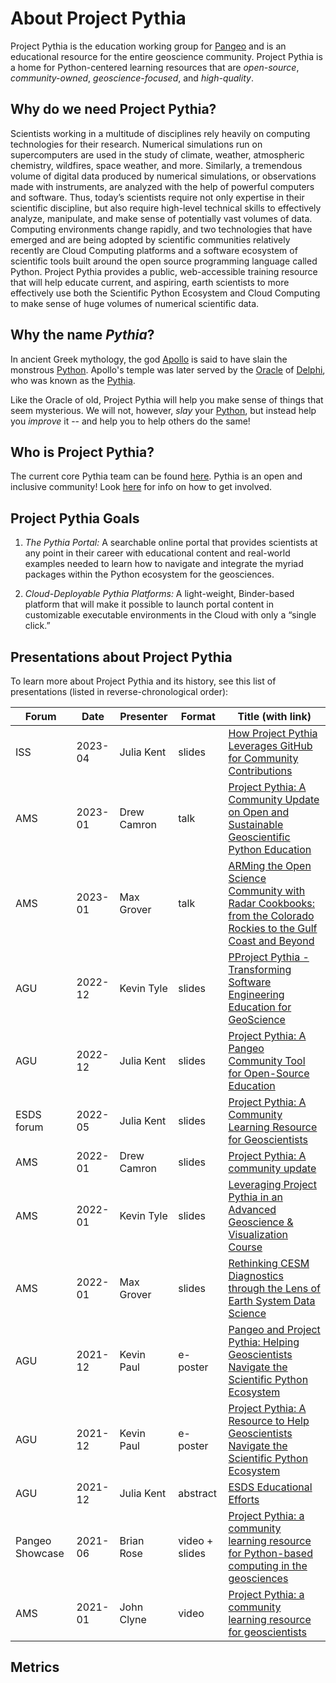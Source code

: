 # About Project Pythia

Project Pythia is the education working group for [Pangeo](https://pangeo.io)
and is an educational resource for the entire geoscience community.
Project Pythia is a home for Python-centered learning resources that are _open-source_,
_community-owned_, _geoscience-focused_, and _high-quality_.

## Why do we need Project Pythia?

Scientists working in a multitude of disciplines rely heavily on
computing technologies for their research. Numerical simulations
run on supercomputers are used in the study of climate, weather,
atmospheric chemistry, wildfires, space weather, and more. Similarly,
a tremendous volume of digital data produced by numerical simulations,
or observations made with instruments, are analyzed with the help
of powerful computers and software. Thus, today’s scientists require
not only expertise in their scientific discipline, but also require
high-level technical skills to effectively analyze, manipulate, and
make sense of potentially vast volumes of data. Computing environments
change rapidly, and two technologies that have emerged and are being
adopted by scientific communities relatively recently are Cloud
Computing platforms and a software ecosystem of scientific tools
built around the open source programming language called Python.
Project Pythia provides a public, web-accessible training
resource that will help educate current, and aspiring, earth
scientists to more effectively use both the Scientific Python
Ecosystem and Cloud Computing to make sense of huge volumes of
numerical scientific data.

## Why the name _Pythia_?

In ancient Greek mythology, the god [Apollo](https://en.wikipedia.org/wiki/Apollo)
is said to have slain the monstrous [Python](https://en.wikipedia.org/wiki/Python_(mythology)).
Apollo's temple was later served by the [Oracle](https://en.wikipedia.org/wiki/Oracle)
of [Delphi](https://en.wikipedia.org/wiki/Delphi),
who was known as the [Pythia](https://en.wikipedia.org/wiki/Pythia).

Like the Oracle of old, Project Pythia will help you make sense of things that seem mysterious.
We will not, however, _slay_ your [Python](https://www.python.org),
but instead help you _improve_ it -- and help you to help others do the same!

## Who is Project Pythia?

The current core Pythia team can be found [here](index.md#the-project-pythia-team).
Pythia is an open and inclusive community! Look [here](index.md#join-us) for info
on how to get involved.

## Project Pythia Goals

1. _The Pythia Portal:_ A searchable online portal that
   provides scientists at any point in their career with educational
   content and real-world examples needed to learn how to navigate and
   integrate the myriad packages within the Python ecosystem for the
   geosciences.

2. _Cloud-Deployable Pythia Platforms:_ A light-weight,
   Binder-based platform that will make it possible to launch portal
   content in customizable executable environments in the Cloud with
   only a “single click.”

## Presentations about Project Pythia

To learn more about Project Pythia and its history, see this list of presentations (listed in reverse-chronological order):

| Forum | Date | Presenter | Format | Title (with link) |
| ---   |  ---  |   ---   |  ---    |  --- |
| ISS   |  2023-04 | Julia Kent | slides | [How Project Pythia Leverages GitHub for Community Contributions](https://docs.google.com/presentation/d/13MH5968BAfR6IxplGVbM2bSJ6uRoa5Wkzk5axqvmCX4/edit?usp=sharing) |
| AMS   |  2023-01  | Drew Camron | talk | [Project Pythia: A Community Update on Open and Sustainable Geoscientific Python Education](https://ams.confex.com/ams/103ANNUAL/meetingapp.cgi/Paper/421702) |
| AMS   |  2023-01  | Max Grover | talk | [ARMing the Open Science Community with Radar Cookbooks: from the Colorado Rockies to the Gulf Coast and Beyond](https://ams.confex.com/ams/103ANNUAL/meetingapp.cgi/Paper/417388) |
| AGU   |  2022-12  | Kevin Tyle | slides | [PProject Pythia - Transforming Software Engineering Education for GeoScience](https://eppro01.ativ.me/src/EventPilot/php/express/web/planner.php?id=AGU22) |
| AGU   |  2022-12  | Julia Kent | slides | [Project Pythia: A Pangeo Community Tool for Open-Source Education](https://docs.google.com/presentation/d/19oWV7LULijtIYObrNW3ccoRLNFV9lYA0APuPlXAx_z8/edit?usp=sharing) |
| ESDS forum |  2022-05  | Julia Kent | slides | [Project Pythia: A Community Learning Resource for Geoscientists](https://docs.google.com/presentation/d/1NGLFwqJdsu53CtsCqZLO3dxQtRcelOsm/edit?usp=sharing&ouid=107342162699810699865&rtpof=true&sd=true) |
|  AMS  | 2022-01  | Drew Camron | slides | [Project Pythia: A community update](https://docs.google.com/presentation/d/1NuV5sI3oGhvuUt_s8hzmj0UA9MqCtlxWTADbJHjr9ow/edit?usp=sharing)     |
|  AMS  | 2022-01  | Kevin Tyle | slides | [Leveraging Project Pythia in an Advanced Geoscience & Visualization Course](https://docs.google.com/presentation/d/1D8kkpsX4CE3rT5QQliH6JfKYeY76fT1gClIEzboxgko/)     |
|  AMS  | 2022-01 | Max Grover | slides | [Rethinking CESM Diagnostics through the Lens of Earth System Data Science](https://docs.google.com/presentation/d/1aTw0DmaZ-7PQtWXxQqdik825r5mOoYRe/edit?usp=sharing&ouid=113419461755911727326&rtpof=true&sd=true) |
|  AGU  | 2021-12 | Kevin Paul | e-poster | [Pangeo and Project Pythia: Helping Geoscientists Navigate the Scientific Python Ecosystem](https://agu2021fallmeeting-agu.ipostersessions.com/Default.aspx?s=CF-91-F4-F8-35-E4-B7-40-F2-8C-F6-86-76-97-11-02) |
|  AGU  | 2021-12 | Kevin Paul | e-poster | [Project Pythia: A Resource to Help Geoscientists Navigate the Scientific Python Ecosystem](https://agu2021fallmeeting-agu.ipostersessions.com/Default.aspx?s=25-22-8E-6D-6E-CB-B4-E9-6D-08-78-2A-61-2F-62-09) |
|  AGU  | 2021-12 | Julia Kent | abstract | [ESDS Educational Efforts](https://t.co/hQ1wGQZB18) |
| Pangeo Showcase | 2021-06 | Brian Rose | video + slides | [Project Pythia: a community learning resource for Python-based computing in the geosciences](https://discourse.pangeo.io/t/june-23-2021-project-pythia-a-community-learning-resource-for-python-based-computing-in-the-geosciences/1601) |
|  AMS  | 2021-01 | John Clyne | video | [Project Pythia: a community learning resource for geoscientists](https://youtu.be/_UxlrwB_evo)


## Metrics

<script>
  (function(i,s,o,g,r,a,m){i['GoogleAnalyticsObject']=r;i[r]=i[r]||function(){
  (i[r].q=i[r].q||[]).push(arguments)},i[r].l=1*new Date();a=s.createElement(o),
  m=s.getElementsByTagName(o)[0];a.async=1;a.src=g;m.parentNode.insertBefore(a,m)
  })(window,document,'script','//www.google-analytics.com/analytics.js','ga');

  ga('create', 'G-T9KGMX7VHZ', 'projectpythia.org.com');
  ga('send', 'pageview');
</script>
